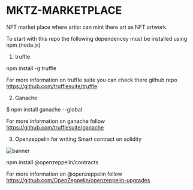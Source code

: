 # MKTZ-MARKETPLACE
NFT market place where artist can mint there art as NFT artwork.

To start with this repo the following dependencey must be installed using npm (node.js)
1. truffle 

npm install -g truffle

For more information on truffle suite you can check there github repo https://github.com/trufflesuite/truffle

2. Ganache 

$ npm install ganache --global

For more information on ganache follow https://github.com/trufflesuite/ganache
 
3. Openzeppelin for writing Smart contract on solidity

![banner](https://user-images.githubusercontent.com/50669877/158130706-0bd626f4-a5b7-4636-85cd-7c4b2f17c4c2.svg)

npm install @openzeppelin/contracts

For more information on @openzeppelin follow https://github.com/OpenZeppelin/openzeppelin-upgrades
